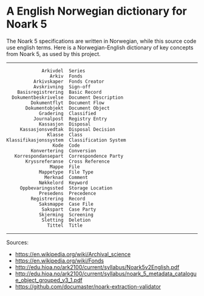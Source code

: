A English Norwegian dictionary for Noark 5
==========================================

The Noark 5 specifications are written in Norwegian, while this source
code use english terms.  Here is a Norwegian-English dictionary of key
concepts from Noark 5, as used by this project.

 ------------------------  ---------------------------------
                 Arkivdel  Series
                    Arkiv  Fonds
              Arkivskaper  Fonds Creator
              Avskrivning  Sign-off
        Basisregistrering  Basic Record
      Dokumentbeskrivelse  Document Description
             Dokumentflyt  Document Flow
           Dokumentobjekt  Document Object
                Gradering  Classified
              Journalpost  Registry Entry
                Kassasjon  Disposal
         Kassasjonsvedtak  Disposal Decision
                   Klasse  Class
    Klassifikasjonssystem  Classification System
                     Kode  Code
             Konvertering  Conversion
       Korrespondansepart  Correspondence Party
           Kryssreferanse  Cross Reference
                    Mappe  File
                Mappetype  File Type
                  Merknad  Comment
                Nøkkelord  Keyword
         Oppbevaringssted  Storage Location
                Presedens  Precedence
             Registrering  Record
                Saksmappe  Case File
                 Sakspart  Case Party
                Skjerming  Screening
                 Sletting  Deletion
                   Tittel  Title
 ------------------------  ---------------------------------

Sources:

 * https://en.wikipedia.org/wiki/Archival_science
 * https://en.wikipedia.org/wiki/Fonds
 * http://edu.hioa.no/ark2100/current/syllabus/Noark5v2English.pdf
 * http://edu.hioa.no/ark2100/current/syllabus/noark_5_metadata_catalogue_object_grouped_v3_1.pdf
 * https://github.com/documaster/noark-extraction-validator
